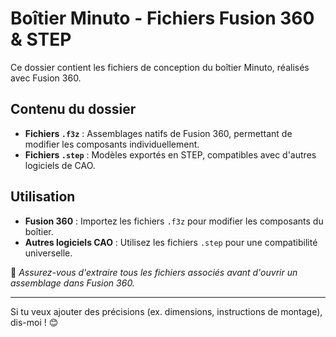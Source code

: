 # Boîtier Minuto - Fichiers Fusion 360 & STEP

Ce dossier contient les fichiers de conception du boîtier Minuto, réalisés avec Fusion 360.

## Contenu du dossier

- **Fichiers `.f3z`** : Assemblages natifs de Fusion 360, permettant de modifier les composants individuellement.
- **Fichiers `.step`** : Modèles exportés en STEP, compatibles avec d'autres logiciels de CAO.

## Utilisation

- **Fusion 360** : Importez les fichiers `.f3z` pour modifier les composants du boîtier.
- **Autres logiciels CAO** : Utilisez les fichiers `.step` pour une compatibilité universelle.

📁 *Assurez-vous d'extraire tous les fichiers associés avant d'ouvrir un assemblage dans Fusion 360.*

---

Si tu veux ajouter des précisions (ex. dimensions, instructions de montage), dis-moi ! 😊
